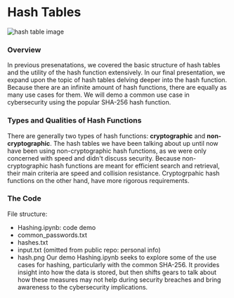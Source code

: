 # Hash Tables
![hash table image](https://d33wubrfki0l68.cloudfront.net/87075beeda9ac5cf3bc104aaca45d231ef42aaea/56f14/img/blog/data-structures/hash-tables/hash-table.png)
### Overview
In previous presenatations, we covered the basic structure of hash tables and the utility of the hash function extensively.
In our final presentation, we expand upon the topic of hash tables delving deeper into the hash function. Because there are an infinite amount of hash functions, there are equally as many use cases for them. We will demo a common use case in cybersecurity using the popular SHA-256 hash function.   

### Types and Qualities of Hash Functions 
There are generally two types of hash functions: **cryptographic** and **non-cryptographic**. The hash tables we have been talking about up until now have been using non-cryptographic hash functions, as we were only concerned with speed and didn't discuss security. Because non-cryptographic hash functions are meant for efficient search and retrieval, their main criteria are speed and collision resistance. Cryptogrpahic hash functions on the other hand, have more rigorous requirements. 

### The Code
File structure:
- Hashing.ipynb: code demo
- common_passwords.txt
- hashes.txt
- input.txt (omitted from public repo: personal info)
- hash.png
Our demo 
Hashing.ipynb seeks to explore some of the use cases for hashing, particularly with the common SHA-256. It provides insight into how the data is stored, but then shifts gears to talk about how these measures may not help during security breaches and bring awareness to the cybersecurity implications.
